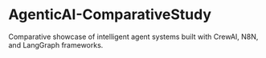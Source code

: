 # AgenticAI-ComparativeStudy
Comparative showcase of intelligent agent systems built with CrewAI, N8N, and LangGraph frameworks.
